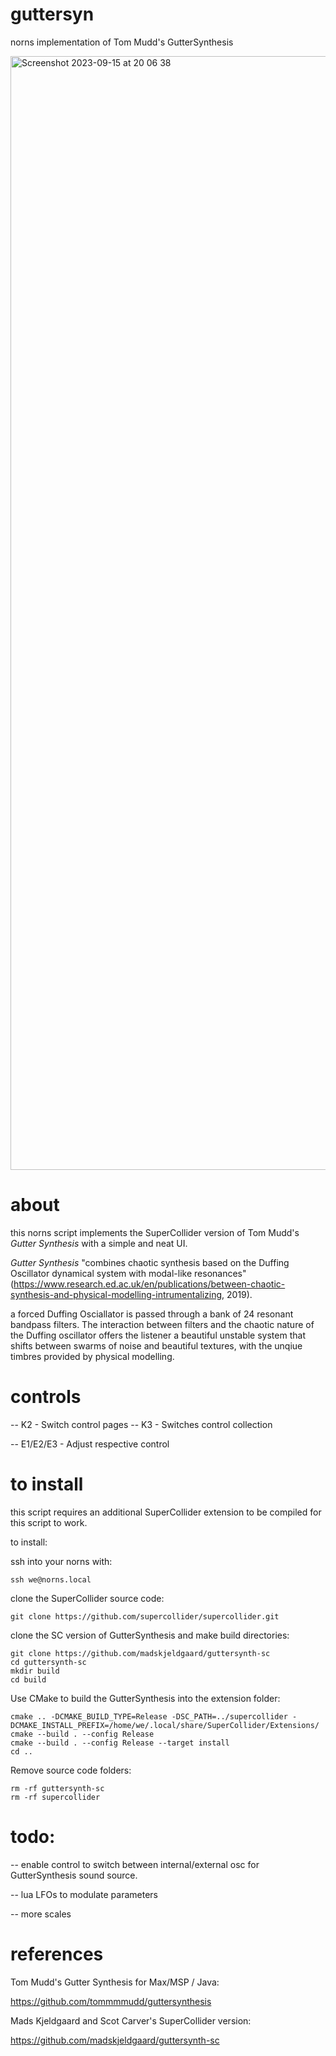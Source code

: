 # guttersyn
norns implementation of Tom Mudd's GutterSynthesis

<img width="1782" alt="Screenshot 2023-09-15 at 20 06 38" src="https://github.com/whosebodyisthis/guttersyn/assets/133358060/81e0dfb9-954e-4e7e-838a-b876440eeab2">

about
=====
this norns script implements the SuperCollider version of Tom Mudd's 
*Gutter Synthesis* with a simple and neat UI.

*Gutter Synthesis* "combines chaotic synthesis based on the Duffing Oscillator dynamical system with modal-like resonances"
(https://www.research.ed.ac.uk/en/publications/between-chaotic-synthesis-and-physical-modelling-intrumentalizing, 2019). 

a forced Duffing Osciallator is passed through a bank of 24 resonant bandpass filters. The interaction between filters 
and the chaotic nature of the Duffing oscillator offers the listener a beautiful unstable system that shifts between swarms 
of noise and beautiful textures, with the unqiue timbres provided by physical modelling. 

controls
========
-- K2 - Switch control pages
-- K3 - Switches control collection

-- E1/E2/E3 - Adjust respective control

to install
==========
this script requires an additional SuperCollider extension to be compiled for this script to work.

to install:

ssh into your norns with:

```
ssh we@norns.local
```

clone the SuperCollider source code:

```
git clone https://github.com/supercollider/supercollider.git
```

clone the SC version of GutterSynthesis and make build directories:

```
git clone https://github.com/madskjeldgaard/guttersynth-sc
cd guttersynth-sc
mkdir build
cd build
```

Use CMake to build the GutterSynthesis into the extension folder:
```
cmake .. -DCMAKE_BUILD_TYPE=Release -DSC_PATH=../supercollider -DCMAKE_INSTALL_PREFIX=/home/we/.local/share/SuperCollider/Extensions/
cmake --build . --config Release
cmake --build . --config Release --target install
cd ..
```

Remove source code folders:
```
rm -rf guttersynth-sc
rm -rf supercollider
```

todo:
=====
-- enable control to switch between internal/external osc for GutterSynthesis sound source.

-- lua LFOs to modulate parameters

-- more scales

references
==========
Tom Mudd's Gutter Synthesis for Max/MSP / Java:

https://github.com/tommmmudd/guttersynthesis

Mads Kjeldgaard and Scot Carver's SuperCollider version:

https://github.com/madskjeldgaard/guttersynth-sc
